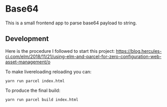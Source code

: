 # Base64

This is a small frontend app to parse base64 payload to string. 


## Development

Here is the procedure I followed to start this project: https://blog.hercules-ci.com/elm/2018/11/21/using-elm-and-parcel-for-zero-configuration-web-asset-management/o


To make livereloading reloading you can:

```
yarn run parcel index.html
```

To produce the final build:

```
yarn run parcel build index.html
```
